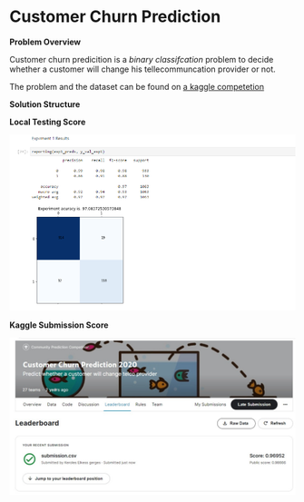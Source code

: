 # Customer Churn Prediction

**Problem  Overview**

Customer churn predicition is a *binary classifcation* problem to decide whether a customer will change his tellecommuncation provider or not.

The problem and the dataset can be found on  <a href="https://www.kaggle.com/c/customer-churn-prediction-2020">a kaggle competetion</a>

**Solution Structure**





**Local Testing Score** 

<p align="center">
  <img src="material/local results.png" />
</p>

**Kaggle Submission Score** 

<p align="center">
  <img src="material/kaggle results.jpeg" />
</p>




